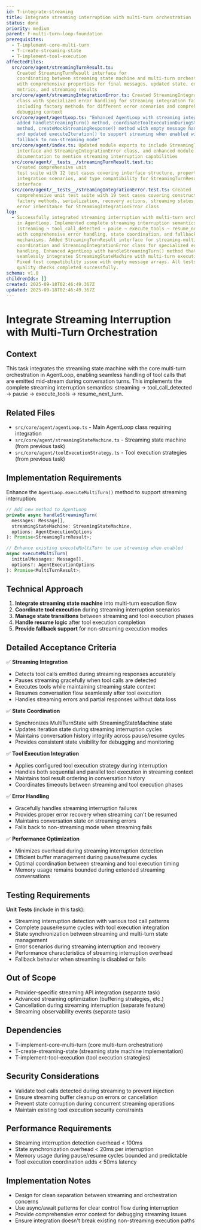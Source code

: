```yaml
---
id: T-integrate-streaming
title: Integrate streaming interruption with multi-turn orchestration
status: done
priority: medium
parent: F-multi-turn-loop-foundation
prerequisites:
  - T-implement-core-multi-turn
  - T-create-streaming-state
  - T-implement-tool-execution
affectedFiles:
  src/core/agent/streamingTurnResult.ts:
    Created StreamingTurnResult interface for
    coordinating between streaming state machine and multi-turn orchestration,
    with comprehensive properties for final messages, updated state, execution
    metrics, and streaming results
  src/core/agent/streamingIntegrationError.ts: Created StreamingIntegrationError
    class with specialized error handling for streaming integration failures,
    including factory methods for different error scenarios and comprehensive
    debugging context
  src/core/agent/agentLoop.ts: "Enhanced AgentLoop with streaming integration:
    added handleStreamingTurn() method, coordinateToolExecutionDuringStreaming()
    method, createMockStreamingResponse() method with empty message handling,
    and updated executeIteration() to support streaming when enabled with
    fallback to non-streaming mode"
  src/core/agent/index.ts: Updated module exports to include StreamingTurnResult
    interface and StreamingIntegrationError class, and enhanced module
    documentation to mention streaming interruption capabilities
  src/core/agent/__tests__/streamingTurnResult.test.ts:
    Created comprehensive unit
    test suite with 12 test cases covering interface structure, property types,
    integration scenarios, and type compatibility for StreamingTurnResult
    interface
  src/core/agent/__tests__/streamingIntegrationError.test.ts: Created
    comprehensive unit test suite with 19 test cases covering constructor,
    factory methods, serialization, recovery actions, streaming states, and
    error inheritance for StreamingIntegrationError class
log:
  - Successfully integrated streaming interruption with multi-turn orchestration
    in AgentLoop. Implemented complete streaming interruption semantics
    (streaming → tool_call_detected → pause → execute_tools → resume_next_turn)
    with comprehensive error handling, state coordination, and fallback
    mechanisms. Added StreamingTurnResult interface for streaming-multi-turn
    coordination and StreamingIntegrationError class for specialized error
    handling. Enhanced AgentLoop with handleStreamingTurn() method that
    seamlessly integrates StreamingStateMachine with multi-turn execution flow.
    Fixed test compatibility issue with empty message arrays. All tests pass and
    quality checks completed successfully.
schema: v1.0
childrenIds: []
created: 2025-09-18T02:46:49.367Z
updated: 2025-09-18T02:46:49.367Z
---
```


# Integrate Streaming Interruption with Multi-Turn Orchestration

## Context

This task integrates the streaming state machine with the core multi-turn orchestration in AgentLoop, enabling seamless handling of tool calls that are emitted mid-stream during conversation turns. This implements the complete streaming interruption semantics: streaming → tool_call_detected → pause → execute_tools → resume_next_turn.

## Related Files

- `src/core/agent/agentLoop.ts` - Main AgentLoop class requiring integration
- `src/core/agent/streamingStateMachine.ts` - Streaming state machine (from previous task)
- `src/core/agent/toolExecutionStrategy.ts` - Tool execution strategies (from previous task)

## Implementation Requirements

Enhance the `AgentLoop.executeMultiTurn()` method to support streaming interruption:

```typescript
// Add new method to AgentLoop
private async handleStreamingTurn(
  messages: Message[],
  streamingStateMachine: StreamingStateMachine,
  options: AgentExecutionOptions
): Promise<StreamingTurnResult>;

// Enhance existing executeMultiTurn to use streaming when enabled
async executeMultiTurn(
  initialMessages: Message[],
  options?: AgentExecutionOptions
): Promise<MultiTurnResult>;
```

## Technical Approach

1. **Integrate streaming state machine** into multi-turn execution flow
2. **Coordinate tool execution** during streaming interruption scenarios
3. **Manage state transitions** between streaming and tool execution phases
4. **Handle resume logic** after tool execution completion
5. **Provide fallback support** for non-streaming execution modes

## Detailed Acceptance Criteria

✅ **Streaming Integration**

- Detects tool calls emitted during streaming responses accurately
- Pauses streaming gracefully when tool calls are detected
- Executes tools while maintaining streaming state context
- Resumes conversation flow seamlessly after tool execution
- Handles streaming errors and partial responses without data loss

✅ **State Coordination**

- Synchronizes MultiTurnState with StreamingStateMachine state
- Updates iteration state during streaming interruption cycles
- Maintains conversation history integrity across pause/resume cycles
- Provides consistent state visibility for debugging and monitoring

✅ **Tool Execution Integration**

- Applies configured tool execution strategy during interruption
- Handles both sequential and parallel tool execution in streaming context
- Maintains tool result ordering in conversation history
- Coordinates timeouts between streaming and tool execution phases

✅ **Error Handling**

- Gracefully handles streaming interruption failures
- Provides proper error recovery when streaming can't be resumed
- Maintains conversation state on streaming errors
- Falls back to non-streaming mode when streaming fails

✅ **Performance Optimization**

- Minimizes overhead during streaming interruption detection
- Efficient buffer management during pause/resume cycles
- Optimal coordination between streaming and tool execution timing
- Memory usage remains bounded during extended streaming conversations

## Testing Requirements

**Unit Tests** (include in this task):

- Streaming interruption detection with various tool call patterns
- Complete pause/resume cycles with tool execution integration
- State synchronization between streaming and multi-turn state management
- Error scenarios during streaming interruption and recovery
- Performance characteristics of streaming interruption overhead
- Fallback behavior when streaming is disabled or fails

## Out of Scope

- Provider-specific streaming API integration (separate task)
- Advanced streaming optimization (buffering strategies, etc.)
- Cancellation during streaming interruption (separate feature)
- Streaming observability events (separate task)

## Dependencies

- T-implement-core-multi-turn (core multi-turn orchestration)
- T-create-streaming-state (streaming state machine implementation)
- T-implement-tool-execution (tool execution strategies)

## Security Considerations

- Validate tool calls detected during streaming to prevent injection
- Ensure streaming buffer cleanup on errors or cancellation
- Prevent state corruption during concurrent streaming operations
- Maintain existing tool execution security constraints

## Performance Requirements

- Streaming interruption detection overhead < 100ms
- State synchronization overhead < 20ms per interruption
- Memory usage during pause/resume cycles bounded and predictable
- Tool execution coordination adds < 50ms latency

## Implementation Notes

- Design for clean separation between streaming and orchestration concerns
- Use async/await patterns for clear control flow during interruption
- Provide comprehensive error context for debugging streaming issues
- Ensure integration doesn't break existing non-streaming execution paths
